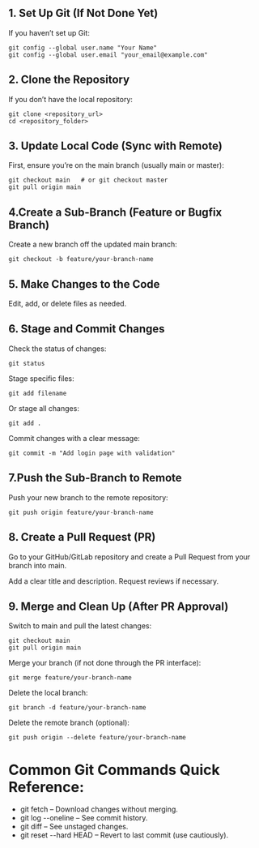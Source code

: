 ## 1. Set Up Git (If Not Done Yet)
If you haven’t set up Git:
```
git config --global user.name "Your Name"
git config --global user.email "your_email@example.com"
```

## 2. Clone the Repository
If you don’t have the local repository:
```
git clone <repository_url>
cd <repository_folder>
```

## 3. Update Local Code (Sync with Remote)
First, ensure you’re on the main branch (usually main or master):
```
git checkout main   # or git checkout master
git pull origin main
```

## 4.Create a Sub-Branch (Feature or Bugfix Branch)
Create a new branch off the updated main branch:
```
git checkout -b feature/your-branch-name
```

## 5. Make Changes to the Code
Edit, add, or delete files as needed.

## 6. Stage and Commit Changes
Check the status of changes:
```
git status
```
Stage specific files:
```
git add filename
```
Or stage all changes:
```
git add .
```
Commit changes with a clear message:
```
git commit -m "Add login page with validation"
```

## 7.Push the Sub-Branch to Remote
Push your new branch to the remote repository:
```
git push origin feature/your-branch-name
```

## 8. Create a Pull Request (PR)
Go to your GitHub/GitLab repository and create a Pull Request from your branch into main.

Add a clear title and description.
Request reviews if necessary.

## 9. Merge and Clean Up (After PR Approval)
Switch to main and pull the latest changes:
```
git checkout main
git pull origin main
```
Merge your branch (if not done through the PR interface):
```
git merge feature/your-branch-name
```
Delete the local branch:
```
git branch -d feature/your-branch-name
```
Delete the remote branch (optional):
```
git push origin --delete feature/your-branch-name
```

 # Common Git Commands Quick Reference:
+ git fetch – Download changes without merging.
+ git log --oneline – See commit history.
+ git diff – See unstaged changes.
+ git reset --hard HEAD – Revert to last commit (use cautiously).
